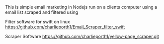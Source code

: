This is simple email marketing in Nodejs run on a clients computer using a email list scraped and filtered using 

Filter software for swift on linux https://github.com/charlieporth1/Email_Scraper_filter_swift

Scraper Software  https://github.com/charlieporth1/yellow-page_scraper.git
